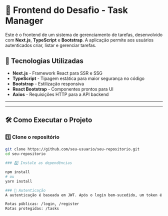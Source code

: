 # 🚀 Frontend do Desafio - Task Manager

Este é o frontend de um sistema de gerenciamento de tarefas, desenvolvido com **Next.js**, **TypeScript** e **Bootstrap**. A aplicação permite aos usuários autenticados criar, listar e gerenciar tarefas.

## 📌 Tecnologias Utilizadas

- **Next.js** - Framework React para SSR e SSG
- **TypeScript** - Tipagem estática para maior segurança no código
- **Bootstrap** - Estilização responsiva
- **React Bootstrap** - Componentes prontos para UI
- **Axios** - Requisições HTTP para a API backend

---

---

## 🛠️ Como Executar o Projeto

### 1️⃣ Clone o repositório
```sh
git clone https://github.com/seu-usuario/seu-repositorio.git
cd seu-repositorio

### 2️⃣ Instale as dependências

npm install
# ou
yarn install

### 🔐 Autenticação
A autenticação é baseada em JWT. Após o login bem-sucedido, um token é armazenado no localStorage, permitindo acesso às rotas protegidas.

Rotas públicas: /login, /register
Rotas protegidas: /tasks

